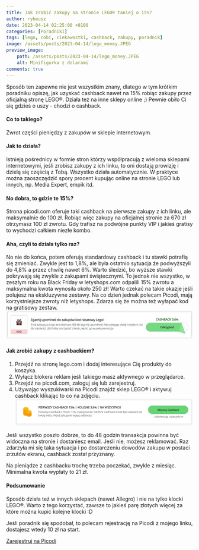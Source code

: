 ```yaml
---
title: Jak zrobić zakupy na stronie LEGO® taniej o 15%?
author: rybeusz
date: 2023-04-14 02:25:00 +0100
categories: [Poradniki]
tags: [lego, cobi, ciekawostki, cashback, zakupy, poradnik]
image: /assets/posts/2023-04-14/lego_money.JPEG
preview_image:
    path: /assets/posts/2023-04-14/lego_money.JPEG
    alt: Minifigurka z dolarami
comments: true
---
```


Sposób ten zapewne nie jest wszystkim znany, dlatego w tym krótkim poradniku opiszę, jak uzyskać cashback nawet na 15% robiąc zakupy przez oficjalną stronę LEGO®.
Działa też na inne sklepy online ;) Pewnie obiło Ci się gdzieś o uszy - chodzi o cashback.

#### Co to takiego?
Zwrot części pieniędzy z zakupów w sklepie internetowym.

#### Jak to działa?
Istnieją pośrednicy w formie stron którzy współpracują z wieloma sklepami internetowymi, jeśli zrobisz zakupy z ich linku, to oni dostają prowizję i dzielą się częścią z Tobą. Wszystko działa automatycznie. W praktyce można zaoszczędzić spory procent kupując online na stronie LEGO lub innych, np. Media Expert, empik itd.

#### No dobra, to gdzie te 15%?
Strona picodi.com oferuje taki cashback na pierwsze zakupy z ich linku, ale maksymalnie do 100 zł. Robiąc więc zakupy na oficjalnej stronie za 670 zł otrzymasz 100 zł zwrotu. Gdy trafisz na podwójne punkty VIP i jakieś gratisy to wychodzi całkiem niezłe kombo.

#### Aha, czyli to działa tylko raz?
No nie do końca, potem oferują standardowy cashback i tu stawki potrafią się zmieniać. Zwykle jest to 1,8%, ale była ostatnio sytuacja że podwyższyli do 4,8% a przez chwilę nawet 6%. Warto śledzić, bo wyższe stawki pokrywają się zwykle z zakupami świątecznymi.
To jednak nie wszystko, w zeszłym roku na Black Friday w letyshops.com odpalili 15% zwrotu a maksymalna kwota wynosiła około 250 zł! Warto czekać na takie okazje jeśli polujesz na ekskluzywne zestawy. Na co dzień jednak polecam Picodi, mają korzystniejsze zwroty niż letyshops. Zdarza się że można też wyłapać kod na gratisowy zestaw.
![Cashback gratis](/assets/posts/2023-04-14/cashback2.JPG "Gratis na picodi")

#### Jak zrobić zakupy z cashbackiem?
1. Przejdź na stronę lego.com i dodaj interesujące Cię produkty do koszyka.
2. Wyłącz blokera reklam jeśli takiego masz aktywnego w przeglądarce.
3. Przejdź na picodi.com, zaloguj się lub zarejestruj.
4. Używając wyszukiwarki na Picodi znajdź sklep LEGO® i aktywuj cashback klikając to co na zdjęciu.
![Cashback](/assets/posts/2023-04-14/cashback.JPG "Cashback na picodi")

Jeśli wszystko poszło dobrze, to do 48 godzin transakcja powinna być widoczna na stronie i dostaniesz email. Jeśli nie, możesz reklamować. Raz zdarzyła mi się taka sytuacja i po dostarczeniu dowodów zakupu w postaci zrzutów ekranu, cashback został przyznany.

Na pieniądze z cashbacku trochę trzeba poczekać, zwykle z miesiąc. Minimalna kwota wypłaty to 21 zł.

#### Podsumowanie
Sposób działa też w innych sklepach (nawet Allegro) i nie na tylko klocki LEGO®. Warto z tego korzystać, zawsze to jakieś parę złotych więcej za które można kupić kolejne klocki :D

Jeśli poradnik się spodobał, to polecam rejestrację na Picodi z mojego linku, dostajesz wtedy 10 zł na start.

<a href="https://my.picodi.com/pl/refer/8238feaf-fee9-433f-b96d-a2c204a66338" target="_blank" onclick="fetch(`https://nullitics.com/n.gif?u={{ site.nullitics_url }}:zarejestruj-na-picodi`)">Zarejestruj na Picodi</a>
